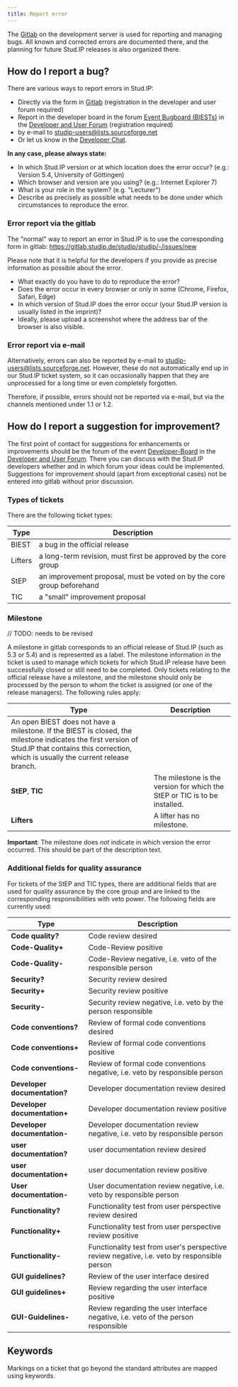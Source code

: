 ```yaml
---
title: Report error
---
```


The [Gitlab](http://gitlab.studip.de) on the development server is used for reporting and managing bugs.
All known and corrected errors are documented there, and the planning for future Stud.IP releases is also organized there.

## How do I report a bug?

There are various ways to report errors in Stud.IP:

* Directly via the form in [Gitlab](https://gitlab.studip.de/studip/studip/-/issues/new) (registration in the developer and user forum required)
* Report in the developer board in the forum [Event Bugboard (BIESTs)](https://develop.studip.de/studip/dispatch.php/course/forum/index?cid=28e888802838a57bc1fbac4e39f0b13a) in the [Developer and User Forum](https://develop.studip.de/studip/) (registration required)
* by e-mail to [studip-users@lists.sourceforge.net](mailto:studip-users@lists.sourceforge.net)
* Or let us know in the [Developer Chat](https://develop.studip.de/studip/assets/images/icons/blue/chat.svg).

**In any case, please always state:**

* In which Stud.IP version or at which location does the error occur? (e.g.: Version 5.4, University of Göttingen)
* Which browser and version are you using? (e.g.: Internet Explorer 7)
* What is your role in the system? (e.g. "Lecturer")
* Describe as precisely as possible what needs to be done under which circumstances to reproduce the error.

### Error report via the gitlab

The "normal" way to report an error in Stud.IP is to use the corresponding form in gitlab: https://gitlab.studip.de/studip/studip/-/issues/new

Please note that it is helpful for the developers if you provide as precise information as possible about the error.

- What exactly do you have to do to reproduce the error?
- Does the error occur in every browser or only in some (Chrome, Firefox, Safari, Edge)
- In which version of Stud.IP does the error occur (your Stud.IP version is usually listed in the imprint)?
- Ideally, please upload a screenshot where the address bar of the browser is also visible.


### Error report via e-mail

Alternatively, errors can also be reported by e-mail to [studip-users@lists.sourceforge.net](mailto:studip-users@lists.sourceforge.net). However, these do not automatically end up in our Stud.IP ticket system, so it can occasionally happen that they are unprocessed for a long time or even completely forgotten.

Therefore, if possible, errors should not be reported via e-mail, but via the channels mentioned under 1.1 or 1.2.

## How do I report a suggestion for improvement?

The first point of contact for suggestions for enhancements or improvements should be the forum of the event [Developer-Board](https://develop.studip.de/studip/forum.php?cid=a70c45ca747f0ab2ea4acbb17398d370&view=tree) in the [Developer and User Forum](https://develop.studip.de/studip/). There you can discuss with the Stud.IP developers whether and in which forum your ideas could be implemented. Suggestions for improvement should (apart from exceptional cases) not be entered into gitlab without prior discussion.

### Types of tickets

There are the following ticket types:

| Type | Description |
| ---- | ---- |
| BIEST | a bug in the official release |
| Lifters | a long-term revision, must first be approved by the core group |
| StEP | an improvement proposal, must be voted on by the core group beforehand |
| TIC | a "small" improvement proposal |


### Milestone
// TODO: needs to be revised

A milestone in gitlab corresponds to an official release of Stud.IP (such as 5.3 or 5.4) and is represented as a label.
The milestone information in the ticket is used to manage which tickets for which Stud.IP release have been successfully closed or still need to be completed. Only tickets relating to the official release have a milestone, and the milestone should only be processed by the person to whom the ticket is assigned (or one of the release managers). The following rules apply:

| Type | Description |
| ---- | ---- |
| An open BIEST does not have a milestone. If the BIEST is closed, the milestone indicates the first version of Stud.IP that contains this correction, which is usually the current release branch. |
**StEP**, **TIC** | The milestone is the version for which the StEP or TIC is to be installed. |
| **Lifters**| A lifter has no milestone. |

**Important**: The milestone does *not* indicate in which version the error occurred. This should be part of the description text.


### Additional fields for quality assurance

For tickets of the StEP and TIC types, there are additional fields that are used for quality assurance by the core group and are linked to the corresponding responsibilities with veto power. The following fields are currently used:

| Type| Description |
| ---- | --- |
| **Code quality?** | Code review desired |
| **Code-Quality+** | Code-Review positive |
| **Code-Quality-** | Code-Review negative, i.e. veto of the responsible person |
| **Security?** | Security review desired |
| **Security+** | Security review positive |
| **Security-** | Security review negative, i.e. veto by the person responsible |
| **Code conventions?** | Review of formal code conventions desired |
| **Code conventions+** | Review of formal code conventions positive |
| **Code conventions-** | Review of formal code conventions negative, i.e. veto by responsible person |
| **Developer documentation?** | Developer documentation review desired |
| **Developer documentation+** | Developer documentation review positive |
| **Developer documentation-** | Developer documentation review negative, i.e. veto by responsible person |
| **user documentation?** | user documentation review desired |
| **user documentation+** | user documentation review positive |
| **User documentation-** | User documentation review negative, i.e. veto by responsible person |
| **Functionality?** | Functionality test from user perspective review desired |
| **Functionality+** | Functionality test from user perspective review positive |
| **Functionality-** | Functionality test from user's perspective review negative, i.e. veto by responsible person |
| **GUI guidelines?** | Review of the user interface desired |
| **GUI guidelines+** | Review regarding the user interface positive |
| **GUI-Guidelines-** | Review regarding the user interface negative, i.e. veto of the person responsible |


## Keywords

Markings on a ticket that go beyond the standard attributes are mapped using keywords.
